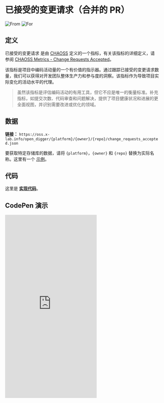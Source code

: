 # 已接受的变更请求（合并的 PR）

![From](https://img.shields.io/badge/来自-CHAOSS-blue) ![For](https://img.shields.io/badge/用于-仓库-blue)

## 定义

已接受的变更请求 是由 [CHAOSS](https://chaoss.community) 定义的一个指标，有关该指标的详细定义，请参阅 [CHAOSS Metrics - Change Requests Accepted](https://chaoss.community/kb/metric-change-requests-accepted/)。

该指标是项目中编码活动量的一个有价值的指示器。通过跟踪已接受的变更请求数量，我们可以获得对开发团队整体生产力和参与度的洞察。该指标作为导致项目实际变化的活动水平的代理。

> 虽然该指标是评估编码活动的有用工具，但它不应是唯一的衡量标准。补充指标，如提交次数、代码审查和问题解决，提供了项目健康状况和进展的更全面视图，并识别需要改进或优化的领域。

## 数据

**链接：** `https://oss.x-lab.info/open_digger/{platform}/{owner}/{repo}/change_requests_accepted.json`

要获取特定存储库的数据，请将 `{platform}`，`{owner}` 和 `{repo}` 替换为实际名称。这里有一个 [示例](https://oss.x-lab.info/open_digger/github/X-lab2017/open-digger/change_requests_accepted.json)。

## 代码

这里是 [**实现代码**](https://github.com/X-lab2017/open-digger/blob/master/src/metrics/chaoss.ts#L497)。

## CodePen 演示

<iframe height="600" scrolling="no" title="OpenDigger - [CHAOSS] Change Requests status" src="https://codepen.io/frank-zsy/embed/bGjPGxw?default-tab=js%2Cresult&editable=true" frameborder="no" loading="lazy" allowtransparency="true" allowfullscreen="true">
  See the Pen <a href="https://codepen.io/frank-zsy/pen/bGjPGxw">
  OpenDigger - [CHAOSS] Change Requests status</a> by Frank Zhao (<a href="https://codepen.io/frank-zsy">@frank-zsy</a>)
  on <a href="https://codepen.io">CodePen</a>.
</iframe>